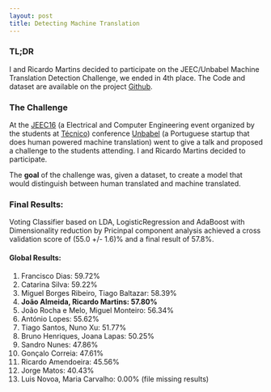 ```yaml
---
layout: post
title: Detecting Machine Translation
---
```

### TL;DR
 I and Ricardo Martins decided to participate on the JEEC/Unbabel Machine Translation Detection Challenge, we ended in 4th place. The Code and dataset are available on the project [Github](https://github.com/Joao-M-Almeida/JEECUnbabelChallenge).

### The Challenge


At the [JEEC16](http://jeec.tecnico.pt/jeec16/) (a Electrical and Computer Engineering event organized by the students at [Técnico](http://tecnico.ulisboa.pt)) conference [Unbabel](https://unbabel.com/) (a Portuguese startup that does human powered machine translation) went to give a talk and proposed a challenge to the students attending. I and Ricardo Martins decided to participate.

The __goal__ of the challenge was, given a dataset, to create a model that would distinguish between human translated and machine translated.


### Final Results:
  Voting Classifier based on LDA, LogisticRegression and AdaBoost with Dimensionality reduction by Pricinpal component analysis achieved a cross validation score of (55.0 +/- 1.6)% and a final result of 57.8%.

#### Global Results:
1. Francisco Dias: 59.72%
2. Catarina Silva: 59.22%
3. Miguel Borges Ribeiro, Tiago Baltazar: 58.39%
4. __João Almeida, Ricardo Martins: 57.80%__
5. João Rocha e Melo, Miguel Monteiro: 56.34%
6. António Lopes: 55.62%
7. Tiago Santos, Nuno Xu: 51.77%
8. Bruno Henriques, Joana Lapas: 50.25%
9. Sandro Nunes: 47.86%
10. Gonçalo Correia: 47.61%
11. Ricardo Amendoeira: 45.56%
12. Jorge Matos: 40.43%
13. Luis Novoa, Maria Carvalho: 0.00% (file missing results)
